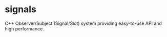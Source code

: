 # signals
C++ Observer/Subject (Signal/Slot) system providing easy-to-use API and high performance.

